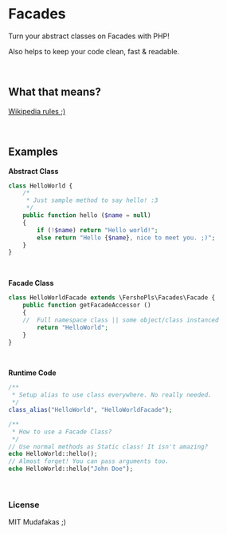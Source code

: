 Facades
=======

Turn your abstract classes on Facades with PHP!

Also helps to keep your code clean, fast & readable.

 

What that means?
----------------

[Wikipedia rules ;)][1]

[1]: <http://en.wikipedia.org/wiki/Facade_pattern>

 

Examples
--------

**Abstract Class**

~~~~~~~~~~~~~~~~~~~~~~~~~~~~~~~~~~~~~~~~~~~~~~~~~~~~~~~~~~~~~~~~~~~~~~~~~~~~~~~~php
class HelloWorld {
    /*
     * Just sample method to say hello! :3
     */
    public function hello ($name = null)
    {
        if (!$name) return "Hello world!";
        else return "Hello {$name}, nice to meet you. ;)";
    }
}
~~~~~~~~~~~~~~~~~~~~~~~~~~~~~~~~~~~~~~~~~~~~~~~~~~~~~~~~~~~~~~~~~~~~~~~~~~~~~~~~

 

**Facade Class**

~~~~~~~~~~~~~~~~~~~~~~~~~~~~~~~~~~~~~~~~~~~~~~~~~~~~~~~~~~~~~~~~~~~~~~~~~~~~~~~~php
class HelloWorldFacade extends \FershoPls\Facades\Facade {
    public function getFacadeAccessor ()
    {
    //  Full namespace class || some object/class instanced
        return "HelloWorld";
    }
}
~~~~~~~~~~~~~~~~~~~~~~~~~~~~~~~~~~~~~~~~~~~~~~~~~~~~~~~~~~~~~~~~~~~~~~~~~~~~~~~~

 

**Runtime Code**

~~~~~~~~~~~~~~~~~~~~~~~~~~~~~~~~~~~~~~~~~~~~~~~~~~~~~~~~~~~~~~~~~~~~~~~~~~~~~~~~php
/**
 * Setup alias to use class everywhere. No really needed.
 */
class_alias("HelloWorld", "HelloWorldFacade");

/**
 * How to use a Facade Class?
 */
// Use normal methods as Static class! It isn't amazing?
echo HelloWorld::hello();
// Almost forget! You can pass arguments too.
echo HelloWorld::hello("John Doe");
~~~~~~~~~~~~~~~~~~~~~~~~~~~~~~~~~~~~~~~~~~~~~~~~~~~~~~~~~~~~~~~~~~~~~~~~~~~~~~~~

 

### License

MIT Mudafakas ;)
